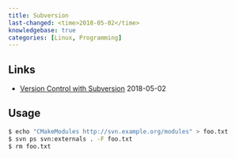 ```yaml
---
title: Subversion
last-changed: <time>2018-05-02</time>
knowledgebase: true
categories: [Linux, Programming]
---
```

## Links

* [Version Control with Subversion](http://svnbook.red-bean.com) <time>2018-05-02</time>

## Usage

``` sh
$ echo "CMakeModules http://svn.example.org/modules" > foo.txt
$ svn ps svn:externals . -F foo.txt
$ rm foo.txt
```
